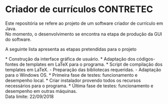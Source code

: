 # Criador de currículos CONTRETEC

<p>
Este repositória se refere ao projeto de um software criador de currículo em Java.
<br>
No momento, o desenvolvimento se encontra na etapa de produção da GUI do software.
</p>

<p> A seguinte lista apresenta as etapas pretendidas para o projeto </p>
* Construção da interface gráfica de usuário.
* Adaptação dos códigos-fontes de templates em LaTeX para o programa.
* Script de compilação dos templates em LaTeX.
 - Preparação das bibliotecas requeridas.
 - Adaptação para o Windows OS.
* Primeira fase de testes: funcionamento e desempenho local.
* Criar instalador provendo todos os recursos necessários para o programa.
* Última fase de testes: funcionamento e desempenho em outras máquinas.
<br>
Data limite: 22/09/2018
</p>
